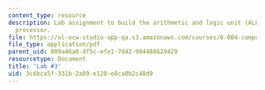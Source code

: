 ```yaml
---
content_type: resource
description: Lab assignment to build the arithmetic and logic unit (ALU) for the Beta
  processor.
file: https://ol-ocw-studio-app-qa.s3.amazonaws.com/courses/6-004-computation-structures-spring-2009/3c6bca5f331b2a89e120e8ca0b2c48d9_MIT6_004s09_lab03.pdf
file_type: application/pdf
parent_uid: 809a46a0-df5c-efe1-7d42-984488629429
resourcetype: Document
title: 'Lab #3'
uid: 3c6bca5f-331b-2a89-e120-e8ca0b2c48d9
---
```


